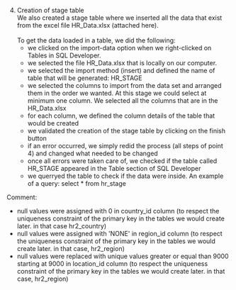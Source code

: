 4. Creation of stage table <br>
We also created a stage table where we inserted all the data that exist from the excel file HR_Data.xlsx (attached here). <br>
<br> To get the data loaded in a table, we did the following: 
   - we clicked on the import-data option when we right-clicked on Tables in SQL Developer. 
   - we selected the file HR_Data.xlsx that is locally on our computer.
   - we selected the import method (insert) and defined the name of table that will be generated: HR_STAGE
   - we selected the columns to import from the data set and arranged them in the order we wanted. At this stage we could select at minimum one column. We selected all the columns that are in the HR_Data.xlsx 
   - for each column, we defined the column details of the table that would be created
   - we validated the creation of the stage table by clicking on the finish button
   - if an error occurred, we simply redid the process (all steps of point 4) and changed what needed to be changed
   - once all errors were taken care of, we checked if the table called HR_STAGE appeared in the Table section of SQL Developer
   - we querryed the table to check if the data were inside. An example of a query: 
      select * from hr_stage


Comment:
 - null values were assigned with 0 in country_id column (to respect the uniqueness constraint of the primary key in the tables we would create later. in that case hr2_country)
 - null values were assigned with 'NONE' in region_id column (to respect the uniqueness constraint of the primary key in the tables we would create later. in that case, hr2_region)
 - null values were replaced with unique values greater or equal than 9000 starting at 9000 in location_id column (to respect the uniqueness constraint of the primary key in the tables we would create later. in that case, hr2_region)
